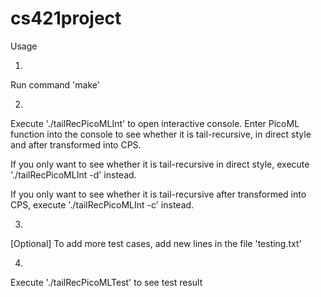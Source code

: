 # cs421project
Usage

1.

Run command 'make'

2.

Execute './tailRecPicoMLInt' to open interactive console. 
Enter PicoML function into the console to see whether it is tail-recursive, in direct style and after transformed into CPS.  

If you only want to see whether it is tail-recursive in direct style, 
execute './tailRecPicoMLInt -d' instead.  

If you only want to see whether it is tail-recursive after transformed into CPS, 
execute './tailRecPicoMLInt -c' instead.  

3.
[Optional] To add more test cases, add new lines in the file 'testing.txt'

4.
Execute './tailRecPicoMLTest' to see test result
